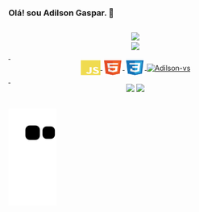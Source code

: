 ### Olá! sou Adilson Gaspar. 👋

##

<div align="center">
  <a href="https://github.com/Adilsonpg">
  <img width="400px" src="https://github-readme-stats.vercel.app/api?username=Adilsonpg&show_icons=true&theme=dark&include_all_commits=true&count_private=true"/><br>
  <img  width='400px' src="https://github-readme-stats.vercel.app/api/top-langs/?username=Adilsonpg&layout=compact&langs_count=7&theme=dark"/>
</div>
<div>&nbsp</div>
<div align='center'>
  <img align="center" alt="Adilsonpg-Js" height="30" width="40" src="https://raw.githubusercontent.com/devicons/devicon/master/icons/javascript/javascript-plain.svg">  
  <img align="center" alt="Adilsonpg-HTML" height="30" width="40" src="https://raw.githubusercontent.com/devicons/devicon/master/icons/html5/html5-original.svg">
  <img align="center" alt="Adilson-CSS" height="30" width="40" src="https://raw.githubusercontent.com/devicons/devicon/master/icons/css3/css3-original.svg"> 
  <img align="center" alt="Adilson-vs" height="30" width="40" src="https://cdn.jsdelivr.net/gh/devicons/devicon/icons/vscode/vscode-original.svg" />  
</div>
  
<div>&nbsp</div>
  
<div align='center'>
  <a href="mailto:adilsonpgaspar@gmail.com"><img src="https://img.shields.io/badge/Gmail-D14836?style=for-the-badge&logo=gmail&logoColor=white" target="_blank"></a>
  <a href="https://www.linkedin.com/in/adilson-gaspar-7477b7192/" target="_blank"><img src="https://img.shields.io/badge/-LinkedIn-%230077B5?style=for-the-badge&logo=linkedin&logoColor=white" target="_blank"></a> 
</div>
  
  ##
 
  ![Snake animation](https://github.com/Adilsonpg/Adilsonpg/blob/output/github-contribution-grid-snake.svg)

  
  ##
